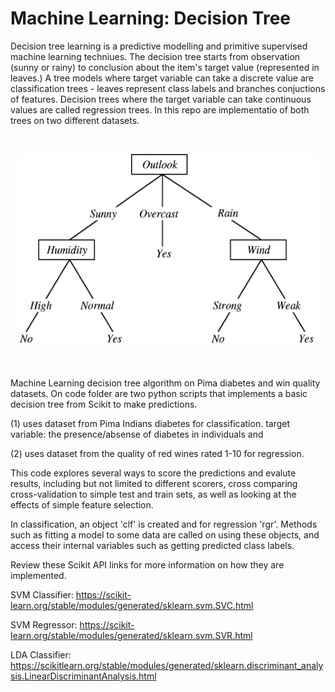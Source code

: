 # Machine Learning: Decision Tree

Decision tree learning is a predictive modelling and primitive supervised machine learning techniues. The decision tree starts from observation (sunny or rainy) to conclusion about the item's target value (represented in leaves.) A tree models where target variable can take a discrete value are classification trees - leaves represent class labels and branches conjuctions of features. Decision trees where the target variable can take continuous values are called regression trees. In this repo are implementatio of both trees on two different datasets. 

<br>
<p align="center">
<img src = "images/Decision tree.png"  width = "480" height = "310">
 </p>
<br>

Machine Learning decision tree algorithm on Pima diabetes and win quality datasets. 
On code folder are two python scripts that implements a basic decision tree from Scikit to make predictions. 

(1) uses dataset from Pima Indians diabetes for classification. target variable: the presence/absense of diabetes in individuals and 

(2) uses dataset from the quality of red wines rated 1-10 for regression. 

This code explores several ways to score the predictions and evalute results, including but not limited to different scorers, cross comparing cross-validation to simple test and train sets, as well as looking at the effects of simple feature selection. 

In classification, an object 'clf' is created and for regression 'rgr'. Methods such as fitting a model to some data are called on using these objects, and access their internal variables such as getting predicted class labels.

Review these Scikit API links for more information on how they are implemented. 

SVM Classifier: https://scikit-learn.org/stable/modules/generated/sklearn.svm.SVC.html

SVM Regressor: https://scikit-learn.org/stable/modules/generated/sklearn.svm.SVR.html

LDA Classifier: https://scikitlearn.org/stable/modules/generated/sklearn.discriminant_analysis.LinearDiscriminantAnalysis.html
